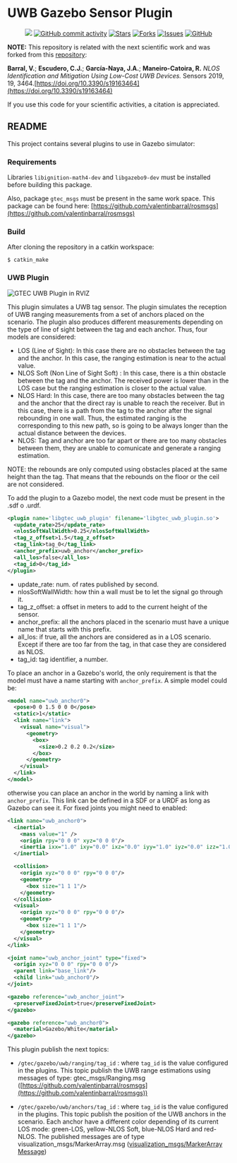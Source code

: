 # UWB Gazebo Sensor Plugin

<p align="center">
    <a href="https://github.com/AUVSL/UWB-Gazebo-Plugin/graphs/contributors" alt="Contributors">
        <img src="https://img.shields.io/github/contributors/AUVSL/UWB-Gazebo-Plugin" /></a>
    <a href="https://github.com/AUVSL/UWB-Gazebo-Plugin/pulse" alt="Activity">
        <img alt="GitHub commit activity" src="https://img.shields.io/github/commit-activity/m/AUVSL/UWB-Gazebo-Plugin"></a>
    <a href="https://github.com/AUVSL/UWB-Gazebo-Plugin/stargazers">
        <img alt="Stars" src="https://img.shields.io/github/stars/AUVSL/UWB-Gazebo-Plugin"></a>
    <a href="https://github.com/AUVSL/UWB-Gazebo-Plugin/network/members">
        <img alt="Forks" src="https://img.shields.io/github/forks/AUVSL/UWB-Gazebo-Plugin"></a>
    <a href="https://github.com/AUVSL/UWB-Gazebo-Plugin/issues">
        <img alt="Issues" src="https://img.shields.io/github/issues/AUVSL/UWB-Gazebo-Plugin"></a>
    <a href="./LICENSE" alt="Activity">
        <img alt="GitHub" src="https://img.shields.io/github/license/AUVSL/UWB-Gazebo-Plugin"></a>
</p>

**NOTE:** This repository is related with the next scientific work and was forked from this [repository](https://github.com/valentinbarral/gazebosensorplugins):

**Barral, V.**; **Escudero, C.J.**; **García-Naya, J.A.**; **Maneiro-Catoira, R.** *NLOS Identification and Mitigation Using Low-Cost UWB Devices.* Sensors 2019, 19, 3464.[https://doi.org/10.3390/s19163464](https://doi.org/10.3390/s19163464)

If you use this code for your scientific activities, a citation is appreciated.

## README

This project contains several plugins to use in Gazebo simulator:

### Requirements

Libraries ```libignition-math4-dev``` and ```libgazebo9-dev``` must be installed before building this package.

Also, package ```gtec_msgs``` must be present in the same work space. This package can be found here:  [https://github.com/valentinbarral/rosmsgs](https://github.com/valentinbarral/rosmsgs)

### Build

After cloning the repository in a catkin workspace:
```
$ catkin_make
```

### UWB Plugin

![GTEC UWB Plugin in RVIZ](https://user-images.githubusercontent.com/38099967/64428790-e66b6780-d0b4-11e9-8f6f-489d8eb949c8.png)

This plugin simulates a UWB tag sensor. The plugin simulates the reception of UWB ranging measurements from a set of anchors placed on the scenario. The plugin also produces different measurements depending on the type of line of sight between the tag and each anchor. Thus, four models are considered:

- LOS (Line of Sight): In this case there are no obstacles between the tag and the anchor. In this case, the ranging estimation is near to the actual value.
- NLOS Soft (Non Line of Sight Soft) : In this case, there is a thin obstacle between the tag and the anchor. The received power is lower than in the LOS case but the ranging estimation is closer to the actual value.
- NLOS Hard: In this case, there are too many obstacles between the tag and the anchor that the direct ray is unable to reach the receiver. But in this case, there is a path from the tag to the anchor after the signal rebounding in one wall. Thus, the estimated ranging is the corresponding to this new path, so is going to be always longer than the actual distance between the devices.
- NLOS: Tag and anchor are too far apart or there are too many obstacles between them, they are unable to comunicate and generate a ranging estimation.

NOTE: the rebounds are only computed using obstacles placed at the same height than the tag. That means that the rebounds on the floor or the ceil are not considered.

To add the plugin to a Gazebo model, the next code must be present in the .sdf o .urdf.

```xml
<plugin name='libgtec_uwb_plugin' filename='libgtec_uwb_plugin.so'>
  <update_rate>25</update_rate>
  <nlosSoftWallWidth>0.25</nlosSoftWallWidth>
  <tag_z_offset>1.5</tag_z_offset>
  <tag_link>tag_0</tag_link>
  <anchor_prefix>uwb_anchor</anchor_prefix>
  <all_los>false</all_los>
  <tag_id>0</tag_id>
</plugin>
``` 

* update_rate: num. of rates published by second.
* nlosSoftWallWidth: how thin a wall must be to let the signal go through it. 
* tag_z_offset: a offset in meters to add to the current height of the sensor.
* anchor_prefix: all the anchors placed in the scenario must have a unique name that starts with this prefix.
* all_los: if true, all the anchors are considered as in a LOS scenario. Except if there are too far from the tag, in that case they are considered as NLOS.
* tag_id: tag identifier, a number.


To place an anchor in a Gazebo's world, the only requirement is that the model must have a name starting with ```anchor_prefix```. A simple model could be:

```xml
<model name="uwb_anchor0">
  <pose>0 0 1.5 0 0 0</pose>
  <static>1</static>
  <link name="link">
    <visual name="visual">
      <geometry>
        <box>
          <size>0.2 0.2 0.2</size>
        </box>
      </geometry>
    </visual>
  </link>
</model>
```

otherwise you can place an anchor in the world by naming a link with ```anchor_prefix```. This link can be defined in a SDF or a URDF as long as Gazebo can see it. For fixed joints you might need to enabled:

```xml
<link name="uwb_anchor0">
  <inertial>
    <mass value="1" />
    <origin rpy="0 0 0" xyz="0 0 0"/>
    <inertia ixx="1.0" ixy="0.0" ixz="0.0" iyy="1.0" iyz="0.0" izz="1.0" />
  </inertial>

  <collision>
    <origin xyz="0 0 0" rpy="0 0 0"/>
    <geometry>
      <box size="1 1 1"/>
    </geometry>
  </collision>
  <visual>
    <origin xyz="0 0 0" rpy="0 0 0"/>
    <geometry>
      <box size="1 1 1"/>
    </geometry>
  </visual>
</link>

<joint name="uwb_anchor_joint" type="fixed">
  <origin xyz="0 0 0" rpy="0 0 0"/>
  <parent link="base_link"/>
  <child link="uwb_anchor0"/>
</joint>

<gazebo reference="uwb_anchor_joint">
  <preserveFixedJoint>true</preserveFixedJoint>
</gazebo>

<gazebo reference="uwb_anchor0">
  <material>Gazebo/White</material>
</gazebo>
```

This plugin publish the next topics:

- ```/gtec/gazebo/uwb/ranging/tag_id``` : where ```tag_id``` is the value configured in the plugins. This topic publish the UWB range estimations using messages of type: gtec_msgs/Ranging.msg ([https://github.com/valentinbarral/rosmsgs](https://github.com/valentinbarral/rosmsgs))

- ```/gtec/gazebo/uwb/anchors/tag_id``` : where ```tag_id``` is the value configured in the plugins. This topic publish the position of the UWB anchors in the scenario. Each anchor have a different color depending of its current LOS mode: green-LOS, yellow-NLOS Soft, blue-NLOS Hard and red-NLOS. The published messages are of type visualization_msgs/MarkerArray.msg ([visualization_msgs/MarkerArray Message](http://docs.ros.org/melodic/api/visualization_msgs/html/msg/MarkerArray.html))



